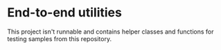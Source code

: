 # End-to-end utilities

This project isn't runnable and contains helper classes and functions for testing samples from this repository.
